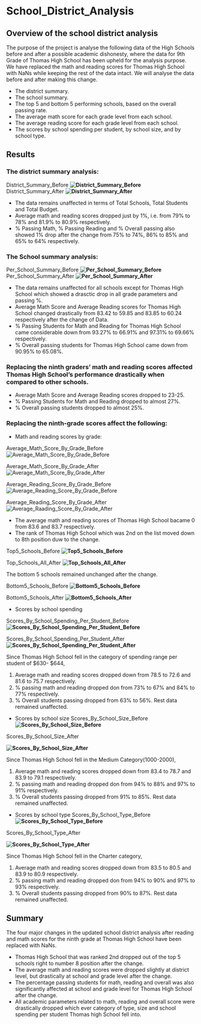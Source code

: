 # **School_District_Analysis**

## **Overview of the school district analysis**
The purpose of the project is analyse the following data of the High Schools before and after a possible academic dishonesty, where the data for 9th Grade of Thomas High School has been upheld for the analysis purpose. We have replaced the math and reading scores for Thomas High School with NaNs while keeping the rest of the data intact. We will analyse the data before and after making this change.
* The district summary.
* The school summary.
* The top 5 and bottom 5 performing schools, based on the overall passing rate.
* The average math score for each grade level from each school.
* The average reading score for each grade level from each school.
* The scores by school spending per student, by school size, and by school type.

## **Results**
### The district summary analysis:	
District_Summary_Before
**![District_Summary_Before](./Resources/district_summary_before.png)**
District_Summary_After
**![District_Summary_After](./Resources/district_summary_after.png)**

* The data remains unaffected in terms of Total Schools, Total Students and Total Budget. 
* Average math and reading scores dropped just by 1%, i.e. from 79% to 78% and 81.9% to 80.9% respectively.
* % Passing Math, % Passing Reading and % Overall passing also showed 1% drop after the change from 75% to 74%, 86% to 85% and 65% to 64% respectively.

### The School summary analysis:
Per_School_Summary_Before
**![Per_School_Summary_Before](./Resources/per_school_summary_before.png)**
Per_School_Summary_After
**![Per_School_Summary_After](./Resources/per_school_summary_after.png)**

* The data remains unaffected for all schools except for Thomas High School which showed a drasctic drop in all grade parameters and passing %.
* Average Math Score and Average Reading scores for Thomas High School changed drastically from 83.42 to 59.85 and 83.85 to 60.24 respectively after the change of Data.
* % Passing Students for Math and Reading for Thomas High School came considerable down from 93.27% to 66.91% and 97.31% to 69.66% respectively.
* % Overall passing students for Thomas High School came down from 90.95% to 65.08%.

### Replacing the ninth graders’ math and reading scores affected Thomas High School’s performance drastically when compared to other schools.
* Average Math Score and Average Reading scores dropped to 23-25.
* % Passing Students for Math and Reading dropped to almost 27%.
* % Overall passing students dropped to almost 25%.

### Replacing the ninth-grade scores affect the following:
* Math and reading scores by grade:

Average_Math_Score_By_Grade_Before
![Average_Math_Score_By_Grade_Before](./Resources/average_math_score_by_grade_before.png)

Average_Math_Score_By_Grade_After
![Average_Math_Score_By_Grade_After](./Resources/average_math_score_by_grade_after.png)

Average_Reading_Score_By_Grade_Before
![Average_Reading_Score_By_Grade_Before](./Resources/average_reading_score_by_grade_before.png)

Average_Reading_Score_By_Grade_After
![Average_Raading_Score_By_Grade_After](./Resources/average_reading_score_by_grade_after.png)

* The average math and reading scores of Thomas High School bacame 0 from 83.6 and 83.7 respectively.
* The rank of Thomas High School which was 2nd on the list moved down to 8th position duw to the change.

Top5_Schools_Before
**![Top5_Schools_Before](./Resources/top5_schools_before.png)** 

Top_Schools_All_After
**![Top_Schools_All_After](./Resources/top_schools_all_after.png)** 

The bottom 5 schools remained unchanged after the change.

Bottom5_Schools_Before
**![Bottom5_Schools_Before](./Resources/bottom5_schools_before.png)** 

Bottom5_Schools_After
**![Bottom5_Schools_After](./Resources/bottom5_schools_after.png)** 

* Scores by school spending

Scores_By_School_Spending_Per_Student_Before
**![Scores_By_School_Spending_Per_Student_Before](./Resources/scores_by_school_spending_per_student_before.png)**

Scores_By_School_Spending_Per_Student_After
**![Scores_By_School_Spending_Per_Student_After](./Resources/scores_by_school_spending_per_student_after.png)**

Since Thomas High School fell in the category of spending range per student of $630- $644, 
1. Average math and reading scores dropped down from 78.5 to 72.6 and 81.6 to 75.7 respectively.
2. % passing math and reading dropped don from 73% to 67% and 84% to 77% respectively.
3. % Overall students passing dropped from 63% to 56%.
Rest data remained unaffected.

* Scores by school size
Scores_By_School_Size_Before
**![Scores_By_School_Size_Before](./Resources/scores_by_school_size_before.png)**

Scores_By_School_Size_After

**![Scores_By_School_Size_After](./Resources/scores_by_school_size_after.png)**

Since Thomas High School fell in the Medium Category(1000-2000), 
1. Average math and reading scores dropped down from 83.4 to 78.7 and 83.9 to 79.1 respectively.
2. % passing math and reading dropped don from 94% to 88% and 97% to 91% respectively.
3. % Overall students passing dropped from 91% to 85%.
Rest data remained unaffected.


* Scores by school type
Scores_By_School_Type_Before
**![Scores_By_School_Type_Before](./Resources/scores_by_school_type_before.png)**

Scores_By_School_Type_After

**![Scores_By_School_Type_After](./Resources/scores_by_school_type_after.png)**

Since Thomas High School fell in the Charter category, 
1. Average math and reading scores dropped down from 83.5 to 80.5 and 83.9 to 80.9 respectively.
2. % passing math and reading dropped don from 94% to 90% and 97% to 93% respectively.
3. % Overall students passing dropped from 90% to 87%.
Rest data remained unaffected.

## Summary
The four major changes in the updated school district analysis after reading and math scores for the ninth grade at Thomas High School have been replaced with NaNs.
* Thomas High School that was ranked 2nd dropped out of the top 5 schools right to number 8 position after the change.
* The average math and reading scores were dropped slightly at district level, but drastically at school and grade level after the change.
* The percentage passing students for math, reading and overall was also significantly affected at school and grade level for Thomas High School after the change.
* All academic parameters related to math, reading and overall score were drastically dropped which ever category of type, size and school spending per student Thomas high School fell into. 

